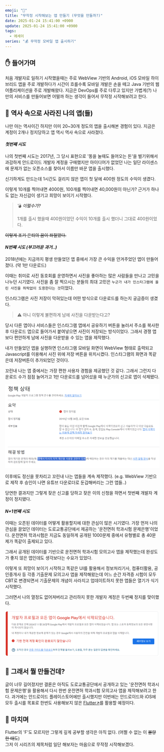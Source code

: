 ```yaml
---
emoji: "🦴"
title: "무작정 시작해보는 앱 만들기 (무엇을 만들까?)"
date: 2025-01-24 15:41:00 +0900
update: 2025-01-24 15:41:00 +0900
tags:
  - 에세이
series: "💰 무작정 모바일 앱 출시하기"
---
```


## ✋ 들어가며

처음 개발자로 일하기 시작했을때는 주로 WebView 기반의 Android, iOS 모바일 하이브리드 앱을 주로 개발하다가 시간이 흐를수록 모바일 개발은 손을 떼고 Java 기반의 웹어플리케이션을 주로 개발해왔다.
지금은 DevOps를 주로 다루고 있지만 가볍게(?) 나만의 서비스를 만들어보면 어떨까 하는 생각이 들어서 무작정 시작해보려고 한다. 

## 🫗 역사 속으로 사라진 나의 앱(들)

나만 아는 역사이긴 하지만 이미 20~30개 정도의 앱을 출시해본 경험이 있다. 지금은 계정이 2개나 정지당하고 앱 역시 역사 속으로 사라졌다. 

#### ***첫번째 시도***

나의 첫번째 시도는 2017년, 그 당시 표현으로 '똥을 눌때도 들어오는 돈'을 벌기위해서
과감하게 안드로이드 개발자 계정을 구매했지만 아이디어가 없었던 나는 일단 라이센스에 문제가 없는 오픈소스를 찾아서 이름만 바꾼 앱을 출시했다.

신기하게도 만드는데 1시간도 걸리지 않은 앱이 첫 달에 400원 정도의 수익이 생겼다. 

이렇게 10개를 찍어내면 4000원, 100개를 찍어내면 40,000원이 아닌가? 
근거가 하나도 없는 자신감이 생기고 희망이 보이기 시작했다. 

> 💣 ***이럴수가?***
> <br/><br/>
> 1개를 출시 했을때 400원이었던 수익이 10개를 출시 했더니 그대로 400원이었다.

~~이렇게 조기 은퇴의 꿈이 좌절됐다.~~

#### ***N번째 시도 (부끄러운 과거..)***

2018년에는 지금까지 평생 만들었던 앱 중에서 가장 큰 수익을 안겨주었던 앱이 만들어졌다. (약 1만 다운로드)

이때는 취미로 사진 동호회를 운영하면서 사진을 좋아하는 많은 사람들을 만나고 고민을 나누던 시기였다.
사진을 좀 잘 찍으시는 분들의 최대 고민은 `누군가 내가 인스타그램에 올린 사진을 허락없이 도용한다는 것`이었다.

인스타그램은 사진 저장이 막혀있는데 어떤 방식으로 다운로드를 하는지 궁금증이 생겼다.

> ⚠️ 아니 이렇게 불편하게 남에 사진을 다운받는다고?

당시 다른 앱이나 서비스들은 인스타그램 앱에서 공유하기 버튼을 눌러서 주소를 복사한 후 다운로드 앱으로 들어가서 붙여넣으면 사진이 저장되는 방식이었다.
그래서 경쟁 앱보다 편안하게 남에 사진을 다운받을 수 있는 앱을 제작했다.

내가 만들었던 앱을 실행하면 인스타그램 모바일 화면이 WebView 형태로 출력되고 Javascript를 이용해서 사진 위에 저장 버튼을 위치시켰다.
인스타그램의 화면과 똑같은데 저장버튼이 추가되었던 것이다. 

꼬린내 나는 앱 중에서는 가장 편한 사용자 경험을 제공했던 것 같다.
그래서 그런지 다운로드 수가 점점 늘어가고 1만 다운로드를 넘어섰을 때 누군가의 신고로 앱이 삭제됐다.

![](images/20250124_171458.png)

이후에도 정신을 못차리고 꼬린내 나는 앱들을 계속 제작했다. (e.g. WebView 기반으로 제작 후 승인이 나면 유튜브 다운로더로 둔갑해버리는 그런 앱들..)

당연한 결과지만 그렇게 잦은 신고를 당하고 잦은 이의 신청을 하면서 첫번째 개발자 계정이 정지됐다.

#### ***N+1번째 시도***

이때는 오픈된 데이터를 어떻게 활용할지에 대한 관심이 많은 시기였다.
가장 먼저 나의 관심을 끌었던 데이터는 도로교통공단에서 제공하는 '운전면허 학과시험 문제은행'이었다.
운전면허 학과시험은 지금도 동일하게 공개된 1000문제 중에서 유형별로 총 40문제가 똑같이 출제되고 있다.

그래서 공개된 데이터를 기반으로 운전면허 학과시험 모의고사 앱을 제작했는데 완성도가 좋지 않은 앱인데도 생각보다는 수요가 있었다.

이렇게 또 희망이 보이기 시작하고 똑같은 UI를 활용해서 정보처리기사, 컴퓨터활용, 공인중개사 등 각종 기출문제 모의고사 앱을 제작해왔는데
어느 순간 자격증 시험이 모두 CBT로 변경되면서 기출문제의 개념이 사라지고 업데이트하지 못한 앱들은 열기가 식기 시작했다.

그러면서 나의 열정도 없어져버리고 관리하지 못한 개발자 계정은 두번째 정지를 맞이했다.

![](images/20250124_171057.png)


## 👀 그래서 뭘 만들건데?

글이 너무 길어졌지만 결론은 아직도 도로교통공단에서 공개하고 있는 '운전면허 학과시험 문제은행'을 활용해서 다시 한번 운전면허 학과시험 모의고사 앱을 제작해보려고 한다.
과거에는 안드로이드 플레이스토어에만 출시했지만 이번에는 안드로이드와 iOS에 모두 출시를 목표로 한번도 사용해보지 않은 [Flutter↗](https://flutter.dev/)를 활용할 예정이다.

## 👋 마치며
Flutter의 'F'도 모르지만 그렇게 깊게 공부할 생각은 아직 없다. (어쩔 수 없는 이 ~~불량한 태도~~)
<br/>그저 이 시리즈의 제목처럼 일단 해보자는 마음으로 무작정 시작해보겠다.